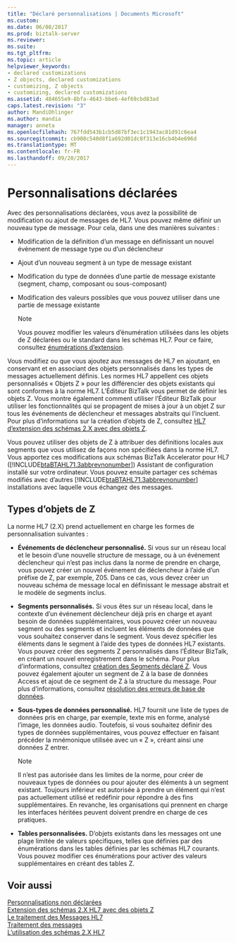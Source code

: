 ```yaml
---
title: "Déclaré personnalisations | Documents Microsoft"
ms.custom: 
ms.date: 06/08/2017
ms.prod: biztalk-server
ms.reviewer: 
ms.suite: 
ms.tgt_pltfrm: 
ms.topic: article
helpviewer_keywords:
- declared customizations
- Z objects, declared customizations
- customizing, Z objects
- customizing, declared customizations
ms.assetid: 484655e9-8bfa-4643-bbe6-4ef69cbd83ad
caps.latest.revision: "3"
author: MandiOhlinger
ms.author: mandia
manager: anneta
ms.openlocfilehash: 767fdd543b1cb5d87bf3ec1c1943ac81d91c6ea4
ms.sourcegitcommit: cb908c540d8f1a692d01dc8f313e16cb4b4e696d
ms.translationtype: MT
ms.contentlocale: fr-FR
ms.lasthandoff: 09/20/2017
---
```

# <a name="declared-customizations"></a>Personnalisations déclarées
Avec des personnalisations déclarées, vous avez la possibilité de modification ou ajout de messages de HL7. Vous pouvez même définir un nouveau type de message. Pour cela, dans une des manières suivantes :  
  
-   Modification de la définition d’un message en définissant un nouvel événement de message type ou d’un déclencheur  
  
-   Ajout d’un nouveau segment à un type de message existant  
  
-   Modification du type de données d’une partie de message existante (segment, champ, composant ou sous-composant)  
  
-   Modification des valeurs possibles que vous pouvez utiliser dans une partie de message existante  
  
    > [!NOTE]
    >  Vous pouvez modifier les valeurs d’énumération utilisées dans les objets de Z déclarées ou le standard dans les schémas HL7. Pour ce faire, consultez [énumérations d’extension](../../adapters-and-accelerators/accelerator-hl7/extending-enumerations.md).  
  
 Vous modifiez ou que vous ajoutez aux messages de HL7 en ajoutant, en conservant et en associant des objets personnalisés dans les types de messages actuellement définis. Les normes HL7 appellent ces objets personnalisés « Objets Z » pour les différencier des objets existants qui sont conformes à la norme HL7. L’Éditeur BizTalk vous permet de définir les objets Z. Vous montre également comment utiliser l’Éditeur BizTalk pour utiliser les fonctionnalités qui se propagent de mises à jour à un objet Z sur tous les événements de déclencheur et messages abstraits qui l’incluent. Pour plus d’informations sur la création d’objets de Z, consultez [HL7 d’extension des schémas 2.X avec des objets Z](../../adapters-and-accelerators/accelerator-hl7/extending-hl7-2-x-schemas-with-z-objects.md).  
  
 Vous pouvez utiliser des objets de Z à attribuer des définitions locales aux segments que vous utilisez de façons non spécifiées dans la norme HL7. Vous apportez ces modifications aux schémas BizTalk Accelerator pour HL7 ([!INCLUDE[btaBTAHL71.3abbrevnonumber](../../includes/btabtahl71-3abbrevnonumber-md.md)]) Assistant de configuration installé sur votre ordinateur. Vous pouvez ensuite partager ces schémas modifiés avec d’autres [!INCLUDE[btaBTAHL71.3abbrevnonumber](../../includes/btabtahl71-3abbrevnonumber-md.md)] installations avec laquelle vous échangez des messages.  
  
## <a name="types-of-z-objects"></a>Types d’objets de Z  
 La norme HL7 (2.X) prend actuellement en charge les formes de personnalisation suivantes :  
  
-   **Événements de déclencheur personnalisé.** Si vous sur un réseau local et le besoin d’une nouvelle structure de message, ou à un événement déclencheur qui n’est pas inclus dans la norme de prendre en charge, vous pouvez créer un nouvel événement de déclencheur à l’aide d’un préfixe de Z, par exemple, Z05. Dans ce cas, vous devez créer un nouveau schéma de message local en définissant le message abstrait et le modèle de segments inclus.  
  
-   **Segments personnalisés.** Si vous êtes sur un réseau local, dans le contexte d’un événement déclencheur déjà pris en charge et ayant besoin de données supplémentaires, vous pouvez créer un nouveau segment ou des segments et incluent les éléments de données que vous souhaitez conserver dans le segment. Vous devez spécifier les éléments dans le segment à l’aide des types de données HL7 existants. Vous pouvez créer des segments Z personnalisés dans l’Éditeur BizTalk, en créant un nouvel enregistrement dans le schéma. Pour plus d’informations, consultez [création des Segments déclaré Z](../../adapters-and-accelerators/accelerator-hl7/creating-declared-z-segments.md). Vous pouvez également ajouter un segment de Z à la base de données Access et ajout de ce segment de Z à la structure du message. Pour plus d’informations, consultez [résolution des erreurs de base de données](../../adapters-and-accelerators/accelerator-hl7/resolving-database-errors.md).  
  
-   **Sous-types de données personnalisé.** HL7 fournit une liste de types de données pris en charge, par exemple, texte mis en forme, analysé l’image, les données audio. Toutefois, si vous souhaitez définir des types de données supplémentaires, vous pouvez effectuer en faisant précéder la mnémonique utilisée avec un « Z », créant ainsi une données Z entrer.  
  
    > [!NOTE]
    >  Il n’est pas autorisée dans les limites de la norme, pour créer de nouveaux types de données ou pour ajouter des éléments à un segment existant. Toujours inférieur est autorisée à prendre un élément qui n’est pas actuellement utilisé et redéfinir pour répondre à des fins supplémentaires. En revanche, les organisations qui prennent en charge les interfaces héritées peuvent doivent prendre en charge de ces pratiques.  
  
-   **Tables personnalisées.** D’objets existants dans les messages ont une plage limitée de valeurs spécifiques, telles que définies par des énumérations dans les tables définies par les schémas HL7 courants. Vous pouvez modifier ces énumérations pour activer des valeurs supplémentaires en créant des tables Z.  
  
## <a name="see-also"></a>Voir aussi  
 [Personnalisations non déclarées](../../adapters-and-accelerators/accelerator-hl7/undeclared-customizations.md)   
 [Extension des schémas 2.X HL7 avec des objets Z](../../adapters-and-accelerators/accelerator-hl7/extending-hl7-2-x-schemas-with-z-objects.md)   
 [Le traitement des Messages HL7](../../adapters-and-accelerators/accelerator-hl7/processing-hl7-messages.md)   
 [Traitement des messages](../../adapters-and-accelerators/accelerator-hl7/message-processing.md)   
 [L’utilisation des schémas 2.X HL7](../../adapters-and-accelerators/accelerator-hl7/using-hl7-2-x-schemas.md)